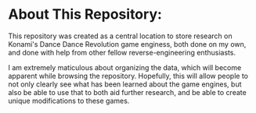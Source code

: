 # About This Repository:
This repository was created as a central location to store research on Konami's
Dance Dance Revolution game enginess, both done on my own, and done with help
from other fellow reverse-engineering enthusiasts.

I am extremely maticulous about organizing the data, which will become apparent while
browsing the repository.  Hopefully, this will allow people to not only clearly see what 
has been learned about the game engines, but also be able to use that to both aid further
research, and be able to create unique modifications to these games.
